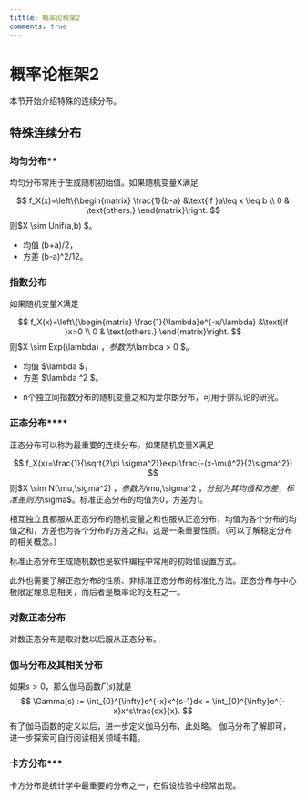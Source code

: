 ```yaml
---
tittle: 概率论框架2
comments: true
---
```

<!--注意事项
1. 行内公式：开始美元符号后面不要有空格，结束前不要有空格。
2. 行间公式$$前需要空行，后不要空行且$$不单独一行。
-->
# 概率论框架2
本节开始介绍特殊的连续分布。
## 特殊连续分布
### 均匀分布**
均匀分布常用于生成随机初始值。如果随机变量X满足

$$
f_X(x)=\left\{\begin{matrix}
\frac{1}{b-a} &\text{if }a\leq x \leq b \\ 
0 & \text{others.}
\end{matrix}\right.
$$
则$X \sim  Unif(a,b) $。

- 均值 (b+a)/2，
- 方差 (b-a)^2/12。

### 指数分布
如果随机变量X满足

$$
f_X(x)=\left\{\begin{matrix}
\frac{1}{\lambda}e^{-x/\lambda} &\text{if }x>0 \\ 
0 & \text{others.}
\end{matrix}\right.
$$
则$X \sim  Exp(\lambda) $，参数为$\lambda > 0 $。

- 均值 $\lambda $，
- 方差 $\lambda ^2 $。

* n个独立同指数分布的随机变量之和为爱尔朗分布，可用于排队论的研究。


### 正态分布****
正态分布可以称为最重要的连续分布。如果随机变量X满足

$$
f_X(x)=\frac{1}{\sqrt{2\pi \sigma^2}}exp(\frac{-(x-\mu)^2}{2\sigma^2})
$$
则$X \sim N(\mu,\sigma^2) $，参数为$\mu,\sigma^2 $，分别为其均值和方差，标准差则为$\sigma$。标准正态分布的均值为0，方差为1。

相互独立且都服从正态分布的随机变量之和也服从正态分布，均值为各个分布的均值之和，方差也为各个分布的方差之和。这是一条重要性质。（可以了解稳定分布的相关概念。）

标准正态分布生成随机数也是软件编程中常用的初始值设置方式。

此外也需要了解正态分布的性质、非标准正态分布的标准化方法。正态分布与中心极限定理息息相关，而后者是概率论的支柱之一。

### 对数正态分布
对数正态分布是取对数以后服从正态分布。
### 伽马分布及其相关分布
如果$s > 0$，那么伽马函数$\Gamma(s)$就是
$$
\Gamma(s) := \int_{0}^{\infty}e^{-x}x^{s-1}dx =  \int_{0}^{\infty}e^{-x}x^s\frac{dx}{x}.
$$
有了伽马函数的定义以后，进一步定义伽马分布，此处略。
伽马分布了解即可，进一步探索可自行阅读相关领域书籍。
### 卡方分布***
卡方分布是统计学中最重要的分布之一，在假设检验中经常出现。
